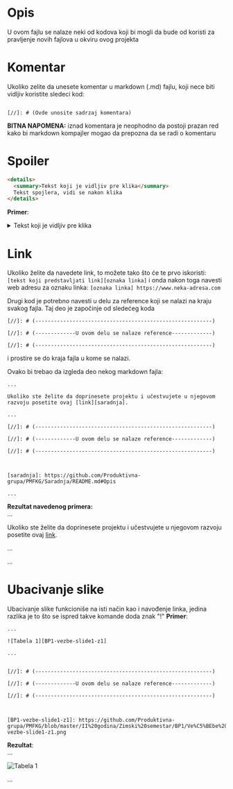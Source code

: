 # Opis
U ovom fajlu se nalaze neki od kodova koji bi mogli da bude od koristi za pravljenje novih fajlova u okviru ovog projekta

# Komentar

Ukoliko zelite da unesete komentar u markdown (.md) fajlu, koji nece biti vidljiv koristite sledeci kod:
```

[//]: # (Ovde unosite sadrzaj komentara)
```

**BITNA NAPOMENA:** iznad komentara je neophodno da postoji prazan red kako bi markdown kompajler mogao da prepozna da se radi o komentaru

# Spoiler
```HTML
<details>
  <summary>Tekst koji je vidljiv pre klika</summary>
  Tekst spojlera, vidi se nakon klika
</details>
```
**Primer**:
<details>
  <summary>Tekst koji je vidljiv pre klika</summary>
  Tekst spojlera, vidi se nakon klika
</details>

# Link
Ukoliko želite da navedete link, to možete tako što će te prvo iskoristi:
`[tekst koji predstavljati link][oznaka linka]`
i onda nakon toga navesti web adresu za oznaku linka:
`[oznaka linka] https://www.neka-adresa.com`

Drugi kod je potrebno navesti u delu za reference koji se nalazi na kraju svakog fajla. Taj deo je započinje od sledećeg koda
```
[//]: # (---------------------------------------------------------)

[//]: # (-------------U ovom delu se nalaze reference-------------)

[//]: # (---------------------------------------------------------)
```
i prostire se do kraja fajla u kome se nalazi.


Ovako bi trebao da izgleda deo nekog markdown fajla:
```
...

Ukoliko ste želite da doprinesete projektu i učestvujete u njegovom razvoju posetite ovaj [link][saradnja].

...

[//]: # (---------------------------------------------------------)

[//]: # (-------------U ovom delu se nalaze reference-------------)

[//]: # (---------------------------------------------------------)



[saradnja]: https://github.com/Produktivna-grupa/PMFKG/Saradnja/README.md#Opis

...
```
**Rezultat navedenog primera:**  
...

Ukoliko ste želite da doprinesete projektu i učestvujete u njegovom razvoju posetite ovaj [link][saradnja].

...

[//]: # (---------------------------------------------------------)

[//]: # (-------------U ovom delu se nalaze reference-------------)

[//]: # (---------------------------------------------------------)



[saradnja]: https://github.com/Produktivna-grupa/PMFKG/Saradnja/README.md#Opis

...

# Ubacivanje slike
Ubacivanje slike funkcioniše na isti način kao i navođenje linka, jedina razlika je to što se ispred takve komande doda znak "!"
**Primer**:  
```
...

![Tabela 1][BP1-vezbe-slide1-z1]

...


[//]: # (---------------------------------------------------------)

[//]: # (-------------U ovom delu se nalaze reference-------------)

[//]: # (---------------------------------------------------------)



[BP1-vezbe-slide1-z1]: https://github.com/Produktivna-grupa/PMFKG/blob/master/II%20godina/Zimski%20semestar/BP1/Ve%C5%BEbe%20i%20predavanja/BP1-vezbe-slide1-z1.png
```
**Rezultat**:  
...

![Tabela 1][BP1-vezbe-slide1-z1]

...


[//]: # (---------------------------------------------------------)

[//]: # (-------------U ovom delu se nalaze reference-------------)

[//]: # (---------------------------------------------------------)



[BP1-vezbe-slide1-z1]: https://github.com/Produktivna-grupa/PMFKG/blob/master/II%20godina/Zimski%20semestar/BP1/Ve%C5%BEbe%20i%20predavanja/BP1-vezbe-slide1-z1.png
